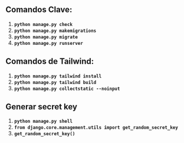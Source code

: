 ## Comandos Clave:

1. **`python manage.py check`**
2. **`python manage.py makemigrations`**
3. **`python manage.py migrate`**
4. **`python manage.py runserver`**

## Comandos de Tailwind:

1.  **`python manage.py tailwind install`**
2.  **`python manage.py tailwind build`**
3.  **`python manage.py collectstatic --noinput`**

## Generar secret key

1. **`python manage.py shell`**
2. **`from django.core.management.utils import get_random_secret_key`**
3. **`get_random_secret_key()`**
